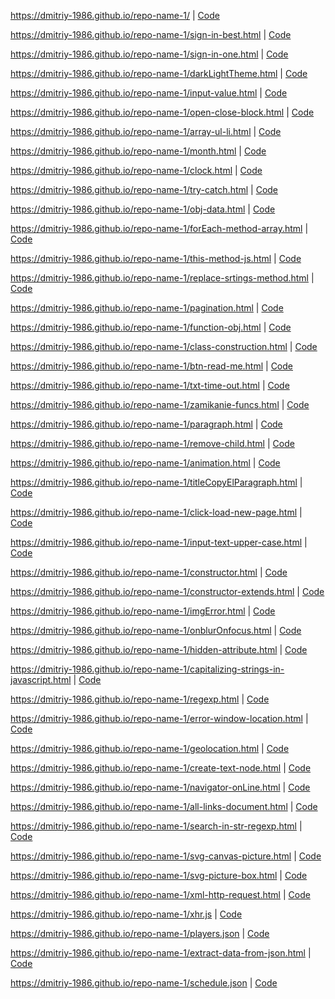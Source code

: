 https://dmitriy-1986.github.io/repo-name-1/ | <a href="https://github.com/Dmitriy-1986/repo-name-1/blob/master/index.html">Code</a>

https://dmitriy-1986.github.io/repo-name-1/sign-in-best.html | <a href="https://github.com/Dmitriy-1986/repo-name-1/blob/master/sign-in-best.html">Code</a>

https://dmitriy-1986.github.io/repo-name-1/sign-in-one.html | <a href="https://github.com/Dmitriy-1986/repo-name-1/blob/master/sign-in-one.html">Code</a>

https://dmitriy-1986.github.io/repo-name-1/darkLightTheme.html | <a href="https://github.com/Dmitriy-1986/repo-name-1/blob/master/darkLightTheme.html">Code</a>

https://dmitriy-1986.github.io/repo-name-1/input-value.html | <a href="https://github.com/Dmitriy-1986/repo-name-1/blob/master/input-value.html">Code</a>

https://dmitriy-1986.github.io/repo-name-1/open-close-block.html | <a href="https://github.com/Dmitriy-1986/repo-name-1/blob/master/open-close-block.html">Code</a>

https://dmitriy-1986.github.io/repo-name-1/array-ul-li.html | <a href="https://github.com/Dmitriy-1986/repo-name-1/blob/master/array-ul-li.html">Code</a>

https://dmitriy-1986.github.io/repo-name-1/month.html | <a href="https://github.com/Dmitriy-1986/repo-name-1/blob/master/month.html">Code</a>

https://dmitriy-1986.github.io/repo-name-1/clock.html | <a href="https://github.com/Dmitriy-1986/repo-name-1/blob/master/clock.html">Code</a>

https://dmitriy-1986.github.io/repo-name-1/try-catch.html | <a href="https://github.com/Dmitriy-1986/repo-name-1/blob/master/try-catch.html">Code</a>

https://dmitriy-1986.github.io/repo-name-1/obj-data.html | <a href="https://github.com/Dmitriy-1986/repo-name-1/blob/master/obj-data.html">Code</a>

https://dmitriy-1986.github.io/repo-name-1/forEach-method-array.html  | <a href="https://github.com/Dmitriy-1986/repo-name-1/blob/master/forEach-method-array.html ">Code</a>

 https://dmitriy-1986.github.io/repo-name-1/this-method-js.html  | <a href="https://github.com/Dmitriy-1986/repo-name-1/blob/master/this-method-js.html ">Code</a>

https://dmitriy-1986.github.io/repo-name-1/replace-srtings-method.html  | <a href="https://github.com/Dmitriy-1986/repo-name-1/blob/master/replace-srtings-method.html ">Code</a>

https://dmitriy-1986.github.io/repo-name-1/pagination.html  | <a href="https://github.com/Dmitriy-1986/repo-name-1/blob/master/pagination.html ">Code</a> 

https://dmitriy-1986.github.io/repo-name-1/function-obj.html  | <a href="https://github.com/Dmitriy-1986/repo-name-1/blob/master/function-obj.html ">Code</a>

https://dmitriy-1986.github.io/repo-name-1/class-construction.html  | <a href="https://github.com/Dmitriy-1986/repo-name-1/blob/master/class-construction.html ">Code</a> 

https://dmitriy-1986.github.io/repo-name-1/btn-read-me.html  | <a href="https://github.com/Dmitriy-1986/repo-name-1/blob/master/btn-read-me.html ">Code</a>

https://dmitriy-1986.github.io/repo-name-1/txt-time-out.html  | <a href="https://github.com/Dmitriy-1986/repo-name-1/blob/master/txt-time-out.html ">Code</a> 

https://dmitriy-1986.github.io/repo-name-1/zamikanie-funcs.html  | <a href="https://github.com/Dmitriy-1986/repo-name-1/blob/master/zamikanie-funcs.html ">Code</a>

https://dmitriy-1986.github.io/repo-name-1/paragraph.html  | <a href="https://github.com/Dmitriy-1986/repo-name-1/blob/master/paragraph.html ">Code</a>

https://dmitriy-1986.github.io/repo-name-1/remove-child.html  | <a href="https://github.com/Dmitriy-1986/repo-name-1/blob/master/remove-child.html ">Code</a>

https://dmitriy-1986.github.io/repo-name-1/animation.html  | <a href="https://github.com/Dmitriy-1986/repo-name-1/blob/master/animation.html ">Code</a> 

https://dmitriy-1986.github.io/repo-name-1/titleCopyElParagraph.html  | <a href="https://github.com/Dmitriy-1986/repo-name-1/blob/master/titleCopyElParagraph.html ">Code</a> 

https://dmitriy-1986.github.io/repo-name-1/click-load-new-page.html  | <a href="https://github.com/Dmitriy-1986/repo-name-1/blob/master/click-load-new-page.html ">Code</a> 

https://dmitriy-1986.github.io/repo-name-1/input-text-upper-case.html  | <a href="https://github.com/Dmitriy-1986/repo-name-1/blob/master/input-text-upper-case.html ">Code</a>

https://dmitriy-1986.github.io/repo-name-1/constructor.html  | <a href="https://github.com/Dmitriy-1986/repo-name-1/blob/master/constructor.html ">Code</a>

https://dmitriy-1986.github.io/repo-name-1/constructor-extends.html  | <a href="https://github.com/Dmitriy-1986/repo-name-1/blob/master/constructor-extends.html ">Code</a>

https://dmitriy-1986.github.io/repo-name-1/imgError.html  | <a href="https://github.com/Dmitriy-1986/repo-name-1/blob/master/imgError.html ">Code</a>

https://dmitriy-1986.github.io/repo-name-1/onblurOnfocus.html  | <a href="https://github.com/Dmitriy-1986/repo-name-1/blob/master/onblurOnfocus.html ">Code</a> 

https://dmitriy-1986.github.io/repo-name-1/hidden-attribute.html  | <a href="https://github.com/Dmitriy-1986/repo-name-1/blob/master/hidden-attribute.html ">Code</a> 

https://dmitriy-1986.github.io/repo-name-1/capitalizing-strings-in-javascript.html  | <a href="https://github.com/Dmitriy-1986/repo-name-1/blob/master/capitalizing-strings-in-javascript.html ">Code</a>

https://dmitriy-1986.github.io/repo-name-1/regexp.html  | <a href="https://github.com/Dmitriy-1986/repo-name-1/blob/master/regexp.html ">Code</a>

https://dmitriy-1986.github.io/repo-name-1/error-window-location.html  | <a href="https://github.com/Dmitriy-1986/repo-name-1/blob/master/error-window-location.html ">Code</a>

https://dmitriy-1986.github.io/repo-name-1/geolocation.html  | <a href="https://github.com/Dmitriy-1986/repo-name-1/blob/master/geolocation.html ">Code</a>

https://dmitriy-1986.github.io/repo-name-1/create-text-node.html  | <a href="https://github.com/Dmitriy-1986/repo-name-1/blob/master/create-text-node.html ">Code</a> 

https://dmitriy-1986.github.io/repo-name-1/navigator-onLine.html  | <a href="https://github.com/Dmitriy-1986/repo-name-1/blob/master/navigator-onLine.html ">Code</a>

https://dmitriy-1986.github.io/repo-name-1/all-links-document.html  | <a href="https://github.com/Dmitriy-1986/repo-name-1/blob/master/all-links-document.html ">Code</a> 

https://dmitriy-1986.github.io/repo-name-1/search-in-str-regexp.html  | <a href="https://github.com/Dmitriy-1986/repo-name-1/blob/master/search-in-str-regexp.html ">Code</a>

https://dmitriy-1986.github.io/repo-name-1/svg-canvas-picture.html  | <a href="https://github.com/Dmitriy-1986/repo-name-1/blob/master/svg-canvas-picture.html ">Code</a> 

https://dmitriy-1986.github.io/repo-name-1/svg-picture-box.html  | <a href="https://github.com/Dmitriy-1986/repo-name-1/blob/master/svg-picture-box.html ">Code</a>

https://dmitriy-1986.github.io/repo-name-1/xml-http-request.html  | <a href="https://github.com/Dmitriy-1986/repo-name-1/blob/master/xml-http-request.html ">Code</a>

https://dmitriy-1986.github.io/repo-name-1/xhr.js  | <a href="https://github.com/Dmitriy-1986/repo-name-1/blob/master/xhr.js ">Code</a>

https://dmitriy-1986.github.io/repo-name-1/players.json  | <a href="https://github.com/Dmitriy-1986/repo-name-1/blob/master/players.json ">Code</a>

https://dmitriy-1986.github.io/repo-name-1/extract-data-from-json.html  | <a href="https://github.com/Dmitriy-1986/repo-name-1/blob/master/extract-data-from-json.html ">Code</a> 

https://dmitriy-1986.github.io/repo-name-1/schedule.json  | <a href="https://github.com/Dmitriy-1986/repo-name-1/blob/master/schedule.json ">Code</a>

<!-- https://dmitriy-1986.github.io/repo-name-1/  | <a href="https://github.com/Dmitriy-1986/repo-name-1/blob/master/ ">Code</a> -->
<!-- https://dmitriy-1986.github.io/repo-name-1/  | <a href="https://github.com/Dmitriy-1986/repo-name-1/blob/master/ ">Code</a> -->
<!-- https://dmitriy-1986.github.io/repo-name-1/  | <a href="https://github.com/Dmitriy-1986/repo-name-1/blob/master/ ">Code</a> -->
<!-- https://dmitriy-1986.github.io/repo-name-1/  | <a href="https://github.com/Dmitriy-1986/repo-name-1/blob/master/ ">Code</a> -->
<!-- https://dmitriy-1986.github.io/repo-name-1/  | <a href="https://github.com/Dmitriy-1986/repo-name-1/blob/master/ ">Code</a> -->
<!-- https://dmitriy-1986.github.io/repo-name-1/  | <a href="https://github.com/Dmitriy-1986/repo-name-1/blob/master/ ">Code</a> -->
<!-- https://dmitriy-1986.github.io/repo-name-1/  | <a href="https://github.com/Dmitriy-1986/repo-name-1/blob/master/ ">Code</a> -->
<!-- https://dmitriy-1986.github.io/repo-name-1/  | <a href="https://github.com/Dmitriy-1986/repo-name-1/blob/master/ ">Code</a> -->
<!-- https://dmitriy-1986.github.io/repo-name-1/  | <a href="https://github.com/Dmitriy-1986/repo-name-1/blob/master/ ">Code</a> -->
<!-- https://dmitriy-1986.github.io/repo-name-1/  | <a href="https://github.com/Dmitriy-1986/repo-name-1/blob/master/ ">Code</a> -->
<!-- https://dmitriy-1986.github.io/repo-name-1/  | <a href="https://github.com/Dmitriy-1986/repo-name-1/blob/master/ ">Code</a> -->
<!-- https://dmitriy-1986.github.io/repo-name-1/  | <a href="https://github.com/Dmitriy-1986/repo-name-1/blob/master/ ">Code</a> -->
<!-- https://dmitriy-1986.github.io/repo-name-1/  | <a href="https://github.com/Dmitriy-1986/repo-name-1/blob/master/ ">Code</a> -->
<!-- https://dmitriy-1986.github.io/repo-name-1/  | <a href="https://github.com/Dmitriy-1986/repo-name-1/blob/master/ ">Code</a> -->
<!-- https://dmitriy-1986.github.io/repo-name-1/  | <a href="https://github.com/Dmitriy-1986/repo-name-1/blob/master/ ">Code</a> -->
<!-- https://dmitriy-1986.github.io/repo-name-1/  | <a href="https://github.com/Dmitriy-1986/repo-name-1/blob/master/ ">Code</a> -->
<!-- https://dmitriy-1986.github.io/repo-name-1/  | <a href="https://github.com/Dmitriy-1986/repo-name-1/blob/master/ ">Code</a> -->
<!-- https://dmitriy-1986.github.io/repo-name-1/  | <a href="https://github.com/Dmitriy-1986/repo-name-1/blob/master/ ">Code</a> -->
<!-- https://dmitriy-1986.github.io/repo-name-1/  | <a href="https://github.com/Dmitriy-1986/repo-name-1/blob/master/ ">Code</a> -->
<!-- https://dmitriy-1986.github.io/repo-name-1/  | <a href="https://github.com/Dmitriy-1986/repo-name-1/blob/master/ ">Code</a> -->
<!-- https://dmitriy-1986.github.io/repo-name-1/  | <a href="https://github.com/Dmitriy-1986/repo-name-1/blob/master/ ">Code</a> -->
<!-- https://dmitriy-1986.github.io/repo-name-1/  | <a href="https://github.com/Dmitriy-1986/repo-name-1/blob/master/ ">Code</a> -->
<!-- https://dmitriy-1986.github.io/repo-name-1/  | <a href="https://github.com/Dmitriy-1986/repo-name-1/blob/master/ ">Code</a> -->
<!-- https://dmitriy-1986.github.io/repo-name-1/  | <a href="https://github.com/Dmitriy-1986/repo-name-1/blob/master/ ">Code</a> -->
<!-- https://dmitriy-1986.github.io/repo-name-1/  | <a href="https://github.com/Dmitriy-1986/repo-name-1/blob/master/ ">Code</a> -->
<!-- https://dmitriy-1986.github.io/repo-name-1/  | <a href="https://github.com/Dmitriy-1986/repo-name-1/blob/master/ ">Code</a> -->
